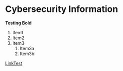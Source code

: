 # Cybersecurity Information

__Testing Bold__


1. Item1 
1. Item2
1. Item3
    1. Item3a
    1. Item3b
    
[LinkTest](https://google.com)